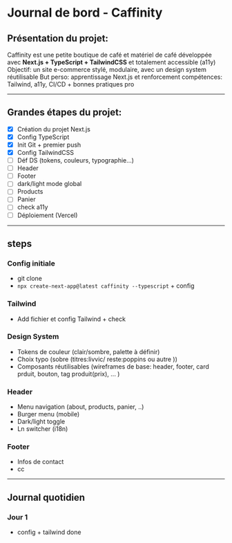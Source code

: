 # Journal de bord - Caffinity

## Présentation du projet:
Caffinity est une petite boutique de café et matériel de café développée avec **Next.js + TypeScript + TailwindCSS** et totalement accessible (a11y)
Objectif: un site e-commerce stylé, modulaire, avec un design system réutilisable
But perso: apprentissage Next.js et renforcement compétences: Tailwind, a11y, CI/CD + bonnes pratiques pro

---

## Grandes étapes du projet:
- [x] Création du projet Next.js
- [x] Config TypeScript
- [x] Init Git + premier push
- [x] Config TailwindCSS
- [ ] Déf DS (tokens, couleurs, typographie...)
- [ ] Header
- [ ] Footer
- [ ] dark/light mode global
- [ ] Products 
- [ ] Panier
- [ ] check a11y
- [ ] Déploiement (Vercel)

---

## steps

### Config initiale
- git clone
- `npx create-next-app@latest caffinity --typescript` + config

### Tailwind
- Add fichier et config Tailwind + check

### Design System
- Tokens de couleur (clair/sombre, palette à définir)  
- Choix typo (sobre (titres:livvic/ reste:poppins ou autre ))  
- Composants réutilisables (wireframes de base: header, footer, card prduit, bouton, tag produit(prix), ... )

### Header
- Menu navigation  (about, products, panier, ..) 
- Burger menu (mobile)
- Dark/light toggle  
- Ln switcher (i18n)

### Footer
- Infos de contact  
- cc

---

## Journal quotidien

### Jour 1
- config + tailwind done


